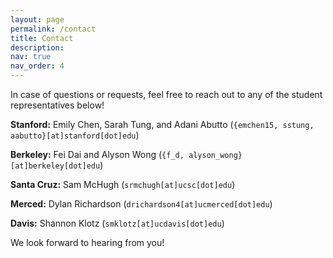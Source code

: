 ```yaml
---
layout: page
permalink: /contact
title: Contact
description: 
nav: true
nav_order: 4
---
```


In case of questions or requests, feel free to reach out to any of the student representatives below!

<b>Stanford:</b> Emily Chen, Sarah Tung, and Adani Abutto (`{emchen15, sstung, aabutto}[at]stanford[dot]edu`)

<b>Berkeley:</b> Fei Dai and Alyson Wong (`{f_d, alyson_wong}[at]berkeley[dot]edu`)

<b>Santa Cruz:</b> Sam McHugh (`srmchugh[at]ucsc[dot]edu`)

<b>Merced:</b> Dylan Richardson (`drichardson4[at]ucmerced[dot]edu`)

<b>Davis:</b> Shannon Klotz (`smklotz[at]ucdavis[dot]edu`)

We look forward to hearing from you!